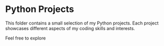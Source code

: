 # Python Projects
This folder contains a small selection of my Python projects. Each project showcases different aspects of my coding skills and interests.

Feel free to explore
